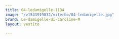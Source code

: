```yaml
---
title: 04-ledamigelle-1134
image: "/v1543919832/viterbo/04-ledamigelle.jpg"
brand: Le-damigelle-di-Caroline-M
layout: vestito

---
```


